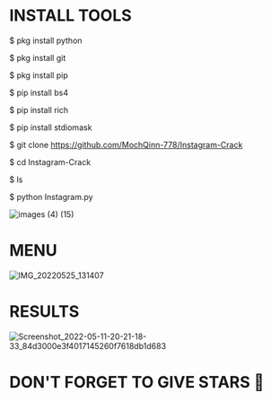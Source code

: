
# INSTALL TOOLS

$ pkg install python

$ pkg install git

$ pkg install pip

$ pip install bs4

$ pip install rich

$ pip install stdiomask

$ git clone https://github.com/MochQinn-778/Instagram-Crack

$ cd Instagram-Crack

$ ls

$ python Instagram.py 









![images (4) (15)](https://user-images.githubusercontent.com/106227450/170208994-16d5c232-9daf-4580-904e-a6a72f719e40.jpeg)


# MENU 
![IMG_20220525_131407](https://user-images.githubusercontent.com/102127928/170192816-fe83fd74-bfa0-4677-a88a-7ad8e20990a4.jpg)

# RESULTS
![Screenshot_2022-05-11-20-21-18-33_84d3000e3f4017145260f7618db1d683](https://user-images.githubusercontent.com/102127928/170192858-64e3ebe7-60fd-4b5f-84a0-dc1d71ff28ff.jpg)


# DON'T FORGET TO GIVE STARS 🌟
